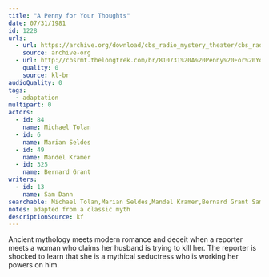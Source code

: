 ```yaml
---
title: "A Penny for Your Thoughts"
date: 07/31/1981
id: 1228
urls: 
  - url: https://archive.org/download/cbs_radio_mystery_theater/cbs_radio_mystery_theater-1201-1250.zip/cbs_radio_mystery_theater-1201-1250%2Fcbsrmt_1228_a_penny_for_your_thoughts.mp3
    source: archive-org
  - url: http://cbsrmt.thelongtrek.com/br/810731%20A%20Penny%20For%20Your%20Thoughts%20-%20WBBM.mp3
    quality: 0
    source: kl-br
audioQuality: 0
tags: 
  - adaptation
multipart: 0
actors:  
  - id: 84
    name: Michael Tolan  
  - id: 6
    name: Marian Seldes  
  - id: 49
    name: Mandel Kramer  
  - id: 325
    name: Bernard Grant
writers:  
  - id: 13
    name: Sam Dann
searchable: Michael Tolan,Marian Seldes,Mandel Kramer,Bernard Grant Sam Dann
notes: adapted from a classic myth
descriptionSource: kf
---
```

Ancient mythology meets modern romance and deceit when a reporter meets a woman who claims her husband is trying to kill her. The reporter is shocked to learn that she is a mythical seductress who is working her powers on him.